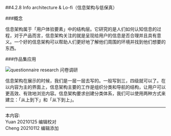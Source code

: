 
##4.2.8 Info architecture & Lo-fi（信息架构与低保真）

###概念

信息架构属于「用户体验要素」中的结构层。它研究的是人们如何认知信息的过程，对于产品而言，信息架构关注的就是呈现给用户的信息是否合理并且具有意义。一个好的信息架构可以帮助人们更好地了解他们周围的环境并找到他们想要的东西。


###作品集应用

![questionnaire research 问卷调研](http://kitpic.makebi.net/2021/social_14.jpg)

信息架构在展示的时候，我们是一层一层去写的。一般写到三，四级就可以了。在以内容为主的界面上，信息架构主要的工作是组织分类和导航的结构，让用户可以更高效、有效地浏览内容。信息架构要求创建分类体系，我们可以使用两种方式来建立：「从上到下」和「从下到上」。


---
本内容:    
Yuan 20210125 编辑校对  
Cheng 20210112 编辑添加
